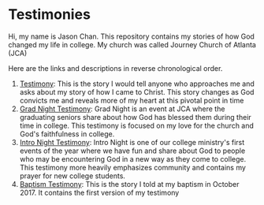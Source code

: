 # Testimonies

Hi, my name is Jason Chan. This repository contains my stories of how God changed my life in college. My church was called Journey Church of Atlanta (JCA)

Here are the links and descriptions in reverse chronological order.

1. [Testimony](https://github.com/Jason27chan/Testimony/blob/master/Testimonies/Testimony.md): This is the story I would tell anyone who approaches me and asks about my story of how I came to Christ.
This story changes as God convicts me and reveals more of my heart at this pivotal point in time
2. [Grad Night Testimony](https://github.com/Jason27chan/Testimony/blob/master/Testimonies/Grad%20Night%20Testimony.md):
Grad Night is an event at JCA where the graduating seniors share about how God has blessed them during their time in college. This testimony is focused on my love for the church and God's faithfulness in college.
3. [Intro Night Testimony](https://github.com/Jason27chan/Testimony/blob/master/Testimonies/Intro%20Night%20Testimony.md): 
Intro Night is one of our college ministry's first events of the year where we have fun and share about God to people who may be encountering God in a new way as they come to college. This testimony more heavily emphasizes community and contains my prayer for new college students.
4. [Baptism Testimony](https://github.com/Jason27chan/Testimony/blob/master/Testimonies/Baptism%20Testimony.md): 
This is the story I told at my baptism in October 2017. It contains the first version of my testimony
